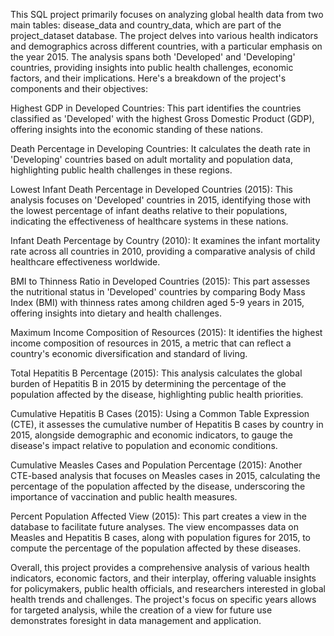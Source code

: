This SQL project primarily focuses on analyzing global health data from two main tables: disease_data and country_data, which are part of the project_dataset database. The project delves into various health indicators and demographics across different countries, with a particular emphasis on the year 2015. The analysis spans both 'Developed' and 'Developing' countries, providing insights into public health challenges, economic factors, and their implications. Here's a breakdown of the project's components and their objectives:

Highest GDP in Developed Countries: This part identifies the countries classified as 'Developed' with the highest Gross Domestic Product (GDP), offering insights into the economic standing of these nations.

Death Percentage in Developing Countries: It calculates the death rate in 'Developing' countries based on adult mortality and population data, highlighting public health challenges in these regions.

Lowest Infant Death Percentage in Developed Countries (2015): This analysis focuses on 'Developed' countries in 2015, identifying those with the lowest percentage of infant deaths relative to their populations, indicating the effectiveness of healthcare systems in these nations.

Infant Death Percentage by Country (2010): It examines the infant mortality rate across all countries in 2010, providing a comparative analysis of child healthcare effectiveness worldwide.

BMI to Thinness Ratio in Developed Countries (2015): This part assesses the nutritional status in 'Developed' countries by comparing Body Mass Index (BMI) with thinness rates among children aged 5-9 years in 2015, offering insights into dietary and health challenges.

Maximum Income Composition of Resources (2015): It identifies the highest income composition of resources in 2015, a metric that can reflect a country's economic diversification and standard of living.

Total Hepatitis B Percentage (2015): This analysis calculates the global burden of Hepatitis B in 2015 by determining the percentage of the population affected by the disease, highlighting public health priorities.

Cumulative Hepatitis B Cases (2015): Using a Common Table Expression (CTE), it assesses the cumulative number of Hepatitis B cases by country in 2015, alongside demographic and economic indicators, to gauge the disease's impact relative to population and economic conditions.

Cumulative Measles Cases and Population Percentage (2015): Another CTE-based analysis that focuses on Measles cases in 2015, calculating the percentage of the population affected by the disease, underscoring the importance of vaccination and public health measures.

Percent Population Affected View (2015): This part creates a view in the database to facilitate future analyses. The view encompasses data on Measles and Hepatitis B cases, along with population figures for 2015, to compute the percentage of the population affected by these diseases.

Overall, this project provides a comprehensive analysis of various health indicators, economic factors, and their interplay, offering valuable insights for policymakers, public health officials, and researchers interested in global health trends and challenges. The project's focus on specific years allows for targeted analysis, while the creation of a view for future use demonstrates foresight in data management and application.
